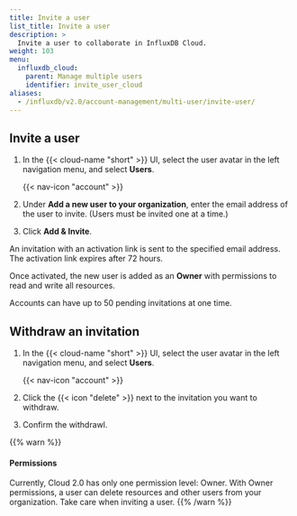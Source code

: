 ```yaml
---
title: Invite a user
list_title: Invite a user
description: >
  Invite a user to collaborate in InfluxDB Cloud.
weight: 103
menu:
  influxdb_cloud:
    parent: Manage multiple users
    identifier: invite_user_cloud
aliases:
  - /influxdb/v2.0/account-management/multi-user/invite-user/
---
```


## Invite a user

1. In the {{< cloud-name "short" >}} UI, select the user avatar in the left navigation menu, and select **Users**.

    {{< nav-icon "account" >}}
2. Under **Add a new user to your organization**, enter the email address of the user to invite.
   (Users must be invited one at a time.)
3. Click **Add & Invite**.

An invitation with an activation link is sent to the specified email address.
The activation link expires after 72 hours.

Once activated, the new user is added as an **Owner** with permissions to read and write all resources.

Accounts can have up to 50 pending invitations at one time.

## Withdraw an invitation

1. In the {{< cloud-name "short" >}} UI, select the user avatar in the left navigation menu, and select **Users**.

    {{< nav-icon "account" >}}
2. Click the {{< icon "delete" >}} next to the invitation you want to withdraw.
3. Confirm the withdrawl.

{{% warn %}}
#### Permissions

Currently, Cloud 2.0 has only one permission level: Owner.
With Owner permissions, a user can delete resources and other users from your organization.
Take care when inviting a user.
{{% /warn %}}
